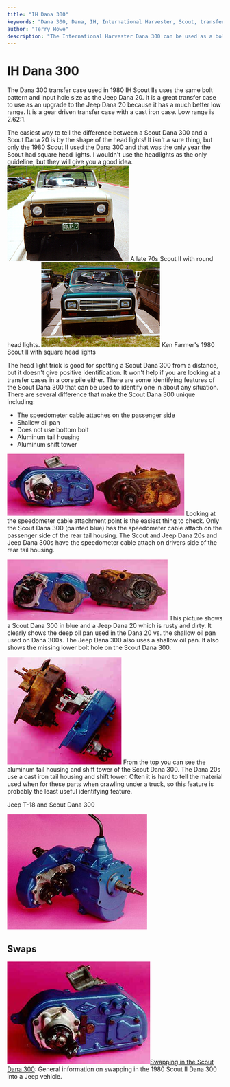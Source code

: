```yaml
---
title: "IH Dana 300"
keywords: "Dana 300, Dana, IH, International Harvester, Scout, transfer case, transfer case"
author: "Terry Howe"
description: "The International Harvester Dana 300 can be used as a bolt in replacement for the Jeep Dana 20 in most cases.  The Scout Dana 300 features a much better low range."
---
```

# IH Dana 300

The Dana 300 transfer case used in 1980 IH Scout IIs uses the same bolt pattern and input hole size as the Jeep Dana 20. It is a great transfer case to use as an upgrade to the Jeep Dana 20 because it has a much better low range. It is a gear driven transfer case with a cast iron case. Low range is 2.62:1.

The easiest way to tell the difference between a Scout Dana 300 and a Scout Dana 20 is by the shape of the head lights! It isn't a sure thing, but only the 1980 Scout II used the Dana 300 and that was the only year the Scout had square head lights. I wouldn't use the headlights as the only guideline, but they will give you a good idea. ![A 1970s Scout II](../../../img/xfer/upgrades/scout70.jpg) A late 70s Scout II with round head lights. ![Ken Farmer's 1980 Scout II](../../../img/xfer/upgrades/scout80.jpg) Ken Farmer's 1980 Scout II with square head lights

The head light trick is good for spotting a Scout Dana 300 from a distance, but it doesn't give positive identification. It won't help if you are looking at a transfer cases in a core pile either. There are some identifying features of the Scout Dana 300 that can be used to identify one in about any situation. There are several difference that make the Scout Dana 300 unique including:

  * The speedometer cable attaches on the passenger side
  * Shallow oil pan
  * Does not use bottom bolt
  * Aluminum tail housing
  * Aluminum shift tower

![Scout 300 vs Jeep D20 back view](../../../img/xfer/upgrades/d300d20b.jpg) Looking at the speedometer cable attachment point is the easiest thing to check. Only the Scout Dana 300 (painted blue) has the speedometer cable attach on the passenger side of the rear tail housing. The Scout and Jeep Dana 20s and Jeep Dana 300s have the speedometer cable attach on drivers side of the rear tail housing.

![Scout 300 vs Jeep D20 front view](../../../img/xfer/upgrades/d300d20f.jpg) This picture shows a Scout Dana 300 in blue and a Jeep Dana 20 which is rusty and dirty. It clearly shows the deep oil pan used in the Dana 20 vs. the shallow oil pan used on Dana 300s. The Jeep Dana 300 also uses a shallow oil pan. It also shows the missing lower bolt hole on the Scout Dana 300.

![Scout 300 vs Jeep D20 top view](../../../img/xfer/upgrades/d300d20t.jpg) From the top you can see the aluminum tail housing and shift tower of the Scout Dana 300. The Dana 20s use a cast iron tail housing and shift tower. Often it is hard to tell the material used when for these parts when crawling under a truck, so this feature is probably the least useful identifying feature.

Jeep T-18 and Scout Dana 300

![Scout 300 T-18](../../../img/xfer/upgrades/t18ih300.jpg)

## Swaps

![Scout 300 back](../../../img/xfer/upgrades/ihd300b.jpg)[Swapping in the Scout Dana 300](../scout300.md): General information on swapping in the 1980 Scout II Dana 300 into a Jeep vehicle.